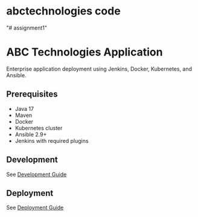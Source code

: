 # abctechnologies code
"# assignment1" 
# ABC Technologies Application

Enterprise application deployment using Jenkins, Docker, Kubernetes, and Ansible.

## Prerequisites
- Java 17
- Maven
- Docker
- Kubernetes cluster
- Ansible 2.9+
- Jenkins with required plugins

## Development
See [Development Guide](docs/DEVELOPMENT.md)

## Deployment
See [Deployment Guide](docs/DEPLOYMENT.md)